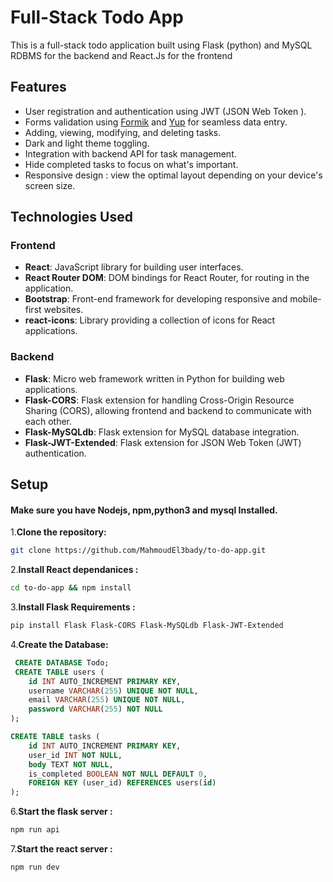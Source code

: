 # Full-Stack Todo App

This is a full-stack todo application built using Flask (python) and MySQL RDBMS for the backend and React.Js for the frontend

## Features

- User registration and authentication using JWT (JSON Web Token ).
- Forms validation using <a href="https://formik.org/" target="_blank" >Formik</a> and <a href="https://www.npmjs.com/package/yup" target="_blank" >Yup</a> for seamless data entry.
- Adding, viewing, modifying, and deleting tasks.
- Dark and light theme toggling.
- Integration with backend API for task management.
- Hide completed tasks to focus on what's important.
- Responsive design : view the optimal layout depending on your device's screen size.

## Technologies Used

### Frontend

- **React**: JavaScript library for building user interfaces.
- **React Router DOM**: DOM bindings for React Router, for routing in the application.
- **Bootstrap**: Front-end framework for developing responsive and mobile-first websites.
- **react-icons**: Library providing a collection of icons for React applications.

### Backend

- **Flask**: Micro web framework written in Python for building web applications.
- **Flask-CORS**: Flask extension for handling Cross-Origin Resource Sharing (CORS), allowing frontend and backend to communicate with each other.
- **Flask-MySQLdb**: Flask extension for MySQL database integration.
- **Flask-JWT-Extended**: Flask extension for JSON Web Token (JWT) authentication.

## Setup

<h4>Make sure you have Nodejs, npm,python3 and mysql Installed. </h4>

1.**Clone the repository:**

```bash
git clone https://github.com/MahmoudEl3bady/to-do-app.git
```

2.**Install React dependanices :**

```bash
cd to-do-app && npm install
```

3.**Install Flask Requirements :**

```bash
pip install Flask Flask-CORS Flask-MySQLdb Flask-JWT-Extended
```

4.**Create the Database:**

```sql
 CREATE DATABASE Todo;
 CREATE TABLE users (
    id INT AUTO_INCREMENT PRIMARY KEY,
    username VARCHAR(255) UNIQUE NOT NULL,
    email VARCHAR(255) UNIQUE NOT NULL,
    password VARCHAR(255) NOT NULL
);

CREATE TABLE tasks (
    id INT AUTO_INCREMENT PRIMARY KEY,
    user_id INT NOT NULL,
    body TEXT NOT NULL,
    is_completed BOOLEAN NOT NULL DEFAULT 0,
    FOREIGN KEY (user_id) REFERENCES users(id)
);

```

6.**Start the flask server :**

```bash
npm run api
```

7.**Start the react server :**

```bash
npm run dev
```
